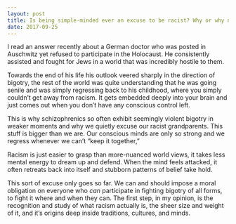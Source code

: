 ```yaml
---
layout: post
title: Is being simple-minded ever an excuse to be racist? Why or why not?
date: 2017-09-25
---
```


<p>I read an answer recently about a German doctor who was posted in Auschwitz yet refused to participate in the Holocaust. He consistently assisted and fought for Jews in a world that was incredibly hostile to them.</p><p>Towards the end of his life his outlook veered sharply in the direction of bigotry, the rest of the world was quite understanding that he was going senile and was simply regressing back to his childhood, where you simply couldn’t get away from racism. It gets embedded deeply into your brain and just comes out when you don’t have any conscious control left.</p><p>This is why schizophrenics so often exhibit seemingly violent bigotry in weaker moments and why we quietly excuse our racist grandparents. This stuff is bigger than we are. Our conscious minds are only so strong and we regress whenever we can’t “keep it together,”</p><p>Racism is just easier to grasp than more-nuanced world views, it takes less mental energy to dream up and defend. When the mind feels attacked, it often retreats back into itself and stubborn patterns of belief take hold.</p><p>This sort of excuse only goes so far. We can and should impose a moral obligation on everyone who <i>can</i> participate in fighting bigotry of all forms, to fight it where and when they can. The first step, in my opinion, is the recognition and study of what racism actually is, the sheer size and weight of it, and it’s origins deep inside traditions, cultures, and minds.</p>
